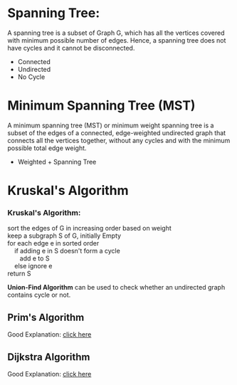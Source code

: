 <h1>Spanning Tree:</h1>
<p>A spanning tree is a subset of Graph G, which has all the vertices covered with minimum possible number of edges.
Hence, a spanning tree does not have cycles and it cannot be disconnected.
<ul>
    <li>Connected</li>
    <li>Undirected</li>
    <li>No Cycle</li>
</ul>
</p>
<h1>Minimum Spanning Tree (MST)</h1>
<p>A minimum spanning tree (MST) or minimum weight spanning tree is a subset of the edges of a connected, edge-weighted undirected graph that connects all the vertices together, without any cycles and with the minimum possible total edge weight.
<ul>
    <li>Weighted + Spanning Tree</li>
</ul>
</p>
<h1>Kruskal's Algorithm</h1>
<h3>Kruskal's Algorithm:</h3>
<p>sort the edges of G in increasing order based on weight<br>
keep a subgraph S of G, initially Empty<br>
for each edge e in sorted order<br>
&nbsp&nbsp&nbsp if adding e in S doesn't form a cycle<br>
&nbsp&nbsp&nbsp&nbsp&nbsp&nbsp add e to S<br>
&nbsp&nbsp&nbsp else ignore e<br>
return S
<br>
<p><b>Union-Find Algorithm</b> can be used to check whether an undirected graph contains cycle or not.</p>
</p>

<h2>Prim's Algorithm</h2>Good Explanation: <a href = "https://www.youtube.com/watch?v=ZtZaR7EcI5Y">click here</a>
<h2>Dijkstra Algorithm</h2>Good Explanation: <a href = "https://www.youtube.com/watch?v=smHnz2RHJBY">click here</a>
